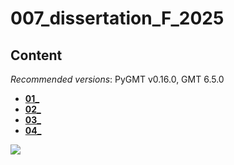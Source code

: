 # 007_dissertation_F_2025

## Content

_Recommended versions_: PyGMT v0.16.0, GMT 6.5.0

- **[01_](https://github.com/yvonnefroehlich/GMT_PyGMT_plotting/tree/main/007_PhD_F/01_)**
- **[02_](https://github.com/yvonnefroehlich/GMT_PyGMT_plotting/tree/main/007_PhD_F/02_)**
- **[03_](https://github.com/yvonnefroehlich/GMT_PyGMT_plotting/tree/main/007_PhD_F/03_)**
- **[04_](https://github.com/yvonnefroehlich/GMT_PyGMT_plotting/tree/main/007_PhD_F/04_)**

![](https://github.com/yvonnefroehlich/gmt-pygmt-plotting/raw/main/_images/github_maps_readme_007phd.png)
